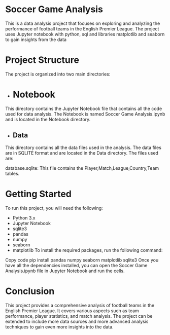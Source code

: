 
# Soccer Game Analysis
This is a data analysis project that focuses on exploring and analyzing the performance of football teams in the English Premier League. The project uses Jupyter notebook with python, sql and libraries matplotlib and seaborn to gain insights from the data

# Project Structure
The project is organized into two main directories:

- # Notebook
This directory contains the Jupyter Notebook file that contains all the code used for data analysis. The Notebook is named Soccer Game Analysis.ipynb and is located in the Notebook directory.

- ## Data
This directory contains all the data files used in the analysis. The data files are in SQLITE format and are located in the Data directory. The files used are:

database.sqlite: This file contains the Player,Match,League,Country,Team tables.

# Getting Started
To run this project, you will need the following:

- Python 3.x
- Jupyter Notebook
- sqlite3
- pandas
- numpy
- seaborn
- matplotlib
To install the required packages, run the following command:

Copy code
pip install pandas numpy seaborn matplotlib sqlite3
Once you have all the dependencies installed, you can open the Soccer Game Analysis.ipynb file in Jupyter Notebook and run the cells.

# Conclusion
This project provides a comprehensive analysis of football teams in the English Premier League. It covers various aspects such as team performance, player statistics, and match analysis. The project can be extended to include more data sources and more advanced analysis techniques to gain even more insights into the data.



